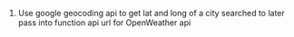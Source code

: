 1. Use google geocoding api to get lat and long of a city searched to later pass into function api url for OpenWeather api
